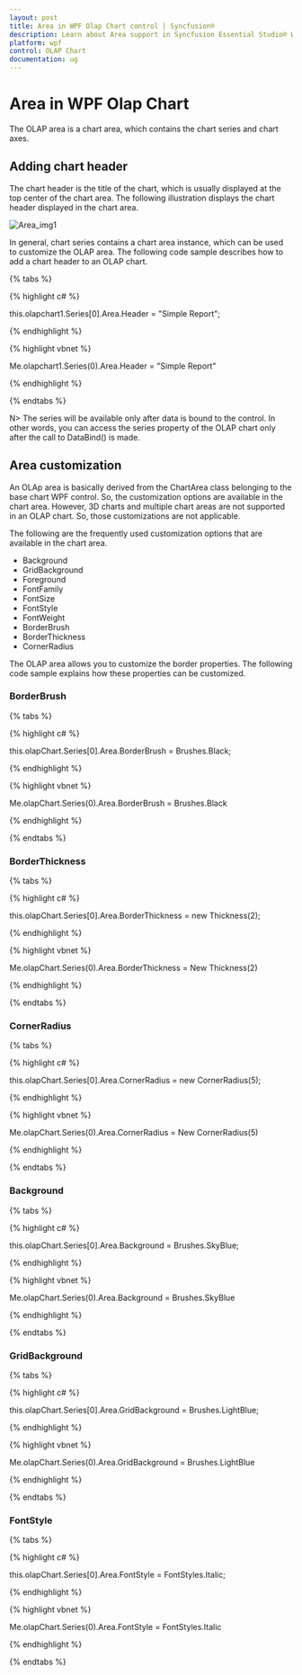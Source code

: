 ```yaml
---
layout: post
title: Area in WPF Olap Chart control | Syncfusion®
description: Learn about Area support in Syncfusion Essential Studio® WPF Olap Chart control, its elements and more details.
platform: wpf
control: OLAP Chart
documentation: ug
---
```


# Area in WPF Olap Chart

The OLAP area is a chart area, which contains the chart series and chart axes.

## Adding chart header

The chart header is the title of the chart, which is usually displayed at the top center of the chart area. The following illustration displays the chart header displayed in the chart area.

![Area_img1](Area_images/Area_img1.png)

In general, chart series contains a chart area instance, which can be used to customize the OLAP area. The following code sample describes how to add a chart header to an OLAP chart.

{% tabs %}

{% highlight c# %}

this.olapchart1.Series[0].Area.Header = "Simple Report";
	
{% endhighlight %}

{% highlight vbnet %}

Me.olapchart1.Series(0).Area.Header = "Simple Report"
	
{% endhighlight %}

{% endtabs %}
   
N> The series will be available only after data is bound to the control. In other words, you can access the series property of the OLAP chart only after the call to DataBind() is made.

## Area customization

An OLAp area is basically derived from the ChartArea class belonging to the base chart WPF control. So, the customization options are available in the chart area. However, 3D charts and multiple chart areas are not supported in an OLAP chart. So, those customizations are not applicable.

The following are the frequently used customization options that are available in the chart area.

* Background
* GridBackground
* Foreground
* FontFamily
* FontSize
* FontStyle
* FontWeight
* BorderBrush
* BorderThickness
* CornerRadius

The OLAP area allows you to customize the border properties. The following code sample explains how these properties can be customized.

### BorderBrush

{% tabs %}

{% highlight c# %}
 
this.olapChart.Series[0].Area.BorderBrush = Brushes.Black;

{% endhighlight %}

{% highlight vbnet %}
 
Me.olapChart.Series(0).Area.BorderBrush = Brushes.Black

{% endhighlight %}

{% endtabs %}

### BorderThickness

{% tabs %}

{% highlight c# %}
 
this.olapChart.Series[0].Area.BorderThickness = new Thickness(2);

{% endhighlight %}

{% highlight vbnet %}
 
Me.olapChart.Series(0).Area.BorderThickness = New Thickness(2)

{% endhighlight %}

{% endtabs %}

### CornerRadius

{% tabs %}

{% highlight c# %}
 
this.olapChart.Series[0].Area.CornerRadius = new CornerRadius(5);

{% endhighlight %}

{% highlight vbnet %}
  
Me.olapChart.Series(0).Area.CornerRadius = New CornerRadius(5)

{% endhighlight %}

{% endtabs %}

### Background

{% tabs %}

{% highlight c# %}

this.olapChart.Series[0].Area.Background = Brushes.SkyBlue;

{% endhighlight %}

{% highlight vbnet %}
  
Me.olapChart.Series(0).Area.Background = Brushes.SkyBlue

{% endhighlight %}

{% endtabs %}

### GridBackground

{% tabs %}

{% highlight c# %}
 
this.olapChart.Series[0].Area.GridBackground = Brushes.LightBlue;

{% endhighlight %}

{% highlight vbnet %}
  
Me.olapChart.Series(0).Area.GridBackground = Brushes.LightBlue

{% endhighlight %}

{% endtabs %}

### FontStyle

{% tabs %}

{% highlight c# %}
 
this.olapChart.Series[0].Area.FontStyle = FontStyles.Italic;

{% endhighlight %}

{% highlight vbnet %}
  
Me.olapChart.Series(0).Area.FontStyle = FontStyles.Italic

{% endhighlight %}
 
{% endtabs %}
